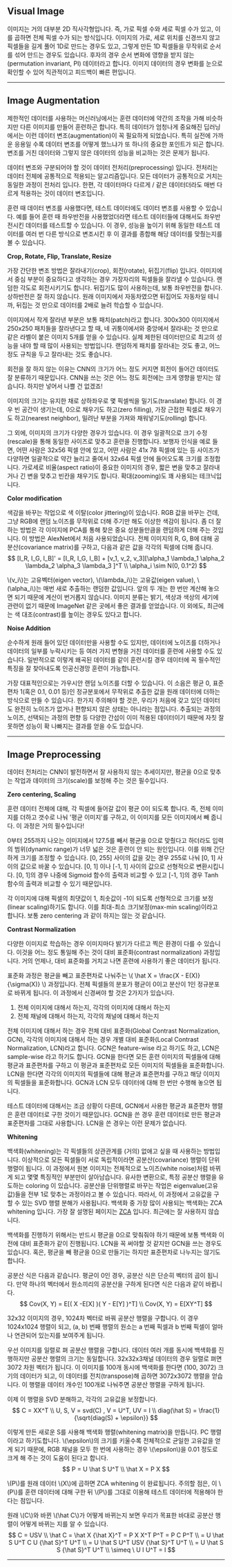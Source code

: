 ## Visual Image

이미지는 거의 대부분 2D 직사각형입니다. 즉, 가로 픽셀 수와 세로 픽셀 수가 있고, 이를 곱하면 전체 픽셀 수가 되는 방식입니다. 이미지의 가로, 세로 위치를 신경쓰지 않고 픽셀들을 길게 풀어 1D로 만드는 경우도 있고, 그렇게 만든 1D 픽셀들을 무작위로 순서를 섞어 만드는 경우도 있습니다. 후자의 경우 순서 변화에 영향을 받지 않는(permutation invariant, PI) 데이터라고 합니다. 이미지 데이터의 경우 변화를 눈으로 확인할 수 있어 직관적이고 피드백이 빠른 편입니다.

---

## Image Augmentation

제한적인 데이터를 사용하는 머신러닝에서는 훈련 데이터에 약간의 조작을 가해 비슷하지만 다른 이미지를 만들어 훈련하곤 합니다. 특히 데이터가 엄청나게 중요해진 딥러닝에서는 이런 데이터 변조(augmentation)이 꼭 필요하게 되었습니다. 특히 실전에 가까운 응용일 수록 데이터 변조를 어떻게 했느냐가 또 하나의 중요한 포인트가 되곤 합니다. 변조를 거친 데이터와 그렇지 않은 데이터의 성능을 비교하는 것은 문제가 됩니다.

데이터 변조와 구분되어야 할 것이 데이터 전처리(preprocessing) 입니다. 전처리는 데이터 전체에 공통적으로 적용되는 알고리즘입니다. 모든 데이터가 공통적으로 거치는 동일한 과정이 전처리 입니다. 한편, 각 데이터마다 다르게 / 같은 데이터더라도 매번 다르게 적용하는 것이 데이터 변조입니다.

훈련 때 데이터 변조를 사용했다면, 테스트 데이터에도 데이터 변조를 사용할 수 있습니다. 예를 들어 훈련 때 좌우반전을 사용했었더라면 테스트 데이터들에 대해서도 좌우반전시킨 데이터를 테스트할 수 있습니다. 이 경우, 성능을 높이기 위해 동일한 테스트 데이터를 여러 번 다른 방식으로 변조시킨 후 이 결과를 종합해 해당 데이터를 맞췄는지를 볼 수 있습니다.

**Crop, Rotate, Flip, Translate, Resize**

가장 간단한 변조 방법은 잘라내기(crop), 회전(rotate), 뒤집기(flip) 입니다. 이미지에서 중심 부분이 중요하다고 생각하는 경우 가장자리의 픽셀들을 잘라낼 수 있습니다. 랜덤한 각도로 회전시키기도 합니다. 뒤집기도 많이 사용하는데, 보통 좌우반전을 합니다. 상하반전은 잘 하지 않습니다. 원래 이미지에서 자동차였으면 뒤집어도 자동차일 테니까, 뒤집는 것 만으로 데이터를 2배로 늘려 학습할 수 있습니다.

이미지에서 작게 잘라낸 부분은 보통 패치(patch)라고 합니다. 300x300 이미지에서 250x250 패치들을 잘라낸다고 할 때, 네 귀퉁이에서와 중앙에서 잘라내는 것 만으로 같은 라벨이 붙은 이미지 5개를 얻을 수 있습니다. 실제 제한된 데이터만으로 최고의 성능을 내야 할 때 많이 사용되는 방법입니다. 랜덤하게 패치를 잘라내는 것도 좋고, 어느 정도 규칙을 두고 잘라내는 것도 좋습니다.

회전을 잘 하지 않는 이유는 CNN의 크기가 어느 정도 커지면 회전이 들어간 데이터도 잘 분류하기 때문입니다. CNN을 쓰는 것은 어느 정도 회전에는 크게 영향을 받지는 않습니다. 하지만 넣어서 나쁠 건 없겠죠!

이미지의 크기는 유지한 채로 상하좌우로 몇 픽셀씩을 밀기도(translate) 합니다. 이 경우 빈 공간이 생기는데, 0으로 채우기도 하고(zero filling), 가장 근접한 픽셀로 채우기도 하고(nearest neighbor), 밀려난 부분을 가져와 채워넣기도(rolling) 합니다.

그 외에, 이미지의 크기가 다양한 경우가 있습니다. 이 경우 일괄적으로 크기 수정(rescale)을 통해 동일한 사이즈로 맞추고 훈련을 진행합니다. 보행자 인식을 예로 들면, 어떤 사람은 32x56 픽셀 안에 있고, 어떤 사람은 41x 78 픽셀에 있는 등 사이즈가 다양하면 일괄적으로 약간 늘리고 줄여서 32x64 픽셀 안에 들어오도록 크기를 조정합니다. 가로세로 비율(aspect ratio)이 중요한 이미지의 경우, 짧은 변을 맞추고 잘라내거나 긴 변을 맞추고 빈칸을 채우기도 합니다. 확대(zooming)도 꽤 사용되는 테크닉입니다.

**Color modification**

색감을 바꾸는 작업으로 색 이탈(color jittering)이 있습니다. RGB 값을 바꾸는 건데, 그냥 RGB에 랜덤 노이즈를 무작위로 더해 주기만 해도 이상한 색감이 됩니다. 좀 더 잘 하는 방법은 각 이미지에 PCA를 통해 찾은 중요 성분들만큼을 랜덤하게 더해 주는 것입니다. 이 방법은 AlexNet에서 처음 사용되었습니다. 전체 이미지의 R, G, B에 대해 공분산(covariance matrix)를 구하고, 다음과 같은 값을 각각의 픽셀에 더해 줍니다.
$$
[I_R, I_G, I_B]' = [I_R, I_G, I_B] + [v_1, v_2, v_3][\alpha_1 \lambda_1 \alpha_2 \lambda_2  \alpha_3 \lambda_3 ]^T \\
\alpha_i \sim N(0, 0.1^2)
$$

\\(v_i\\)는 고유벡터(eigen vector), \\(\lambda_i\\)는 고유값(eigen value), \\(\alpha_i\\)는 매번 새로 추출하는 랜덤한 값입니다. 앞의 두 개는 한 번만 계산해 놓으면 되기 때문에 계산이 번거롭지 않습니다. 이미지 분류는 밝기, 색상과 색상의 세기에 관련이 없기 때문에 ImageNet 같은 곳에서 좋은 결과를 얻었습니다. 이 외에도, 최근에는 색 대조(contrast)를 높이는 경우도 있다고 합니다.

**Noise Addition**

순수하게 원래 들어 있던 데이터만을 사용할 수도 있지만, 데이터에 노이즈를 더하거나 데이터의 일부를 누락시키는 등 여러 가지 변형을 거친 데이터를 훈련에 사용할 수도 있습니다. 일반적으로 이렇게 왜곡된 데이터를 같이 훈련시킬 경우 데이터에 꼭 필수적인 특징을 잘 찾아내도록 인공신경망 훈련이 가능합니다.

가장 대표적인으로는 가우시안 랜덤 노이즈를 더할 수 있습니다. 이 소음은 평균 0, 표준편차 1(혹은 0.1, 0.01 등)인 정규분포에서 무작위로 추출한 값을 원래 데이터에 더하는 방식으로 만들 수 있습니다. 한가지 주의해야 할 것은, 우리가 처음에 갖고 있던 데이터도 완전히 노이즈가 없거나 편향되지 않은 상태는 아니라는 점입니다. 추출되는 과정의 노이즈, 선택되는 과정의 편향 등 다양한 간섭이 이미 적용된 데이터이기 때문에 자칫 잘못하면 성능이 확 나빠지는 결과를 얻을 수도 있습니다.

---

## Image Preprocessing

데이터 전처리는 CNN이 발전하면서 잘 사용하지 않는 추세이지만, 평균을 0으로 맞추는 작업과 데이터의 크기(scale)를 보정해 주는 것은 필수입니다.

**Zero centering, Scaling**

훈련 데이터 전체에 대해, 각 픽셀에 들어갈 값이 평균 0이 되도록 합니다. 즉, 전체 이미지를 더하고 갯수로 나눠 '평균 이미지'를 구하고, 이 이미지를 모든 이미지에서 빼 줍니다. 이 과정은 거의 필수입니다!

0부터 255까지 나오는 이미지에서 127.5를 빼서 평균을 0으로 맞췄다고 하더라도 입력의 범위(dynamic range)가 너무 넓은 것은 훈련이 안 되는 원인입니다. 이를 위해 간단하게 크기를 조정할 수 있습니다. [0, 255] 사이의 값을 갖는 경우 255로 나눠 [0, 1] 사이의 값으로 바꿀 수 있습니다. [0, 1] 이나 [-1, 1] 사이의 값으로 선형적으로 변환시킵니다. [0, 1]의 경우 나중에 Sigmoid 함수의 출력과 비교할 수 있고 [-1, 1]의 경우 Tanh 함수의 출력과 비교할 수 있기 때문입니다.

각 이미지에 대해 픽셀의 최댓값이 1, 최솟값이 -1이 되도록 선형적으로 크기를 보정(linear scaling)하기도 합니다. 이를 최대-최소 크기보정(max-min scaling)이라고 합니다. 보통 zero centering 과 같이 하지는 않는 것 같습니다.

**Contrast Normalization**

다양한 이미지로 학습하는 경우 이미지마다 밝기가 다르고 찍은 환경이 다를 수 있습니다. 이것을 어느 정도 통일해 주는 것이 대비 표준화(contrast normalization) 과정입니다. 거의 언제나, 대비 표준화를 거치고 나면 훈련에 사용하기 좋은 데이터가 됩니다.

표준화 과정은 평균을 빼고 표준편차로 나눠주는 \\( \hat X = \frac{X - E(X)}{\sigma(X)} \\) 과정입니다. 전체 픽셀들의 분포가 평균이 0이고 분산이 1인 정규분포로 바뀌게 됩니다. 이 과정에서 신경써야 할 것은 2가지가 있습니다.

1. 전체 이미지에 대해서 하는지, 각각의 이미지에 대해서 하는지
2. 전체 채널에 대해서 하는지, 각각의 채널에 대해서 하는지

전체 이미지에 대해서 하는 경우 전체 대비 표준화(Global Contrast Normalization, GCN), 각각의 이미지에 대해서 하는 경우 개별 대비 표준화(Local Contrast Normalization, LCN)라고 합니다.  GCN은 feature-wise 라고 하기도 하고, LCN은 sample-wise 라고 하기도 합니다. GCN을 한다면 모든 훈련 이미지의 픽셀들에 대해 평균과 표준편차를 구하고 이 평균과 표준편차로 모든 이미지의 픽셀들을 표준화합니다. LCN을 한다면 각각의 이미지의 픽셀들에 대해 평균과 표준편차를 구하고 해당 이미지의 픽셀들을 표준화합니다. GCN과 LCN 모두 데이터에 대해 한 번만 수행해 놓으면 됩니다.

테스트 데이터에 대해서는 조금 상황이 다른데, GCN에서 사용한 평균과 표준편차 행렬은 훈련 데이터로 구한 것이기 때문입니다. GCN을 쓴 경우 훈련 데이터로 만든 평균과 표준편차를 그대로 사용합니다. LCN을 쓴 경우는 이런 문제가 없습니다.

**Whitening**

백색화(whitening)는 각 픽셀들의 상관관계를 (거의) 없애고 싶을 때 사용하는 방법입니다. 이상적으로 모든 픽셀들이 서로 독립적이라면 공분산(covariance) 행렬이 단위행렬이 됩니다. 이 과정에서 원본 이미지는 전체적으로 노이즈(white noise)처럼 바뀌게 되고 몇몇 특징적인 부분만이 살아남습니다. 유사한 변환으로, 특정 공분산 행렬을 유도하는 coloring 이 있습니다. 공분산을 단위행렬로 바꾸는 작업은 eigenvalue(고유값)들을 전부 1로 맞추는 과정이라고 볼 수 있습니다. 따라서, 이 과정에서 고유값을 구할 수 있는 SVD 행렬 분해가 사용됩니다. 백색화 중 가장 많이 사용되는 백색화는 ZCA whitening 입니다. 가장 잘 설명된 페이지는 [ZCA](http://ufldl.stanford.edu/wiki/index.php/Whitening) 입니다. 최근에는 잘 사용하지 않습니다. 

백색화를 진행하기 위해서는 반드시 평균을 0으로 맞춰줘야 하기 때문에 보통 백색화 이전에 대비 표준화가 같이 진행됩니다. LCN을 꼭 써야할 것 같지만 GCN을 쓰는 경우도 있습니다. 혹은, 평균을 빼 평균을 0으로 만들기는 하지만 표준편차로 나누지는 않기도 합니다.

공분산 식은 다음과 같습니다. 평균이 0인 경우, 공분산 식은 단순히 벡터의 곱이 됩니다. 만약 하나의 벡터에서 원소끼리의 공분산을 구하게 된다면 식은 다음과 같이 바뀝니다.
$$
Cov(X, Y) = E[( X -E[X] )( Y - E[Y] )^T] \\
Cov(X, Y)  = E[XY^T]
$$

32x32 이미지의 경우, 1024차 벡터로 바꿔 공분산 행렬을 구합니다. 이 경우 1024x1024 행렬이 되고, (a, b) 번째 행렬의 원소는 a 번째 픽셀과 b 번째 픽셀이 얼마나 연관되어 있는지를 보여주게 됩니다.

우선 이미지를 일렬로 펴 공분산 행렬을 구합니다. 데이터 여러 개를 동시에 백색화를 진행하지만 공분산 행렬의 크기는 동일합니다. 32x32x3채널 데이터의 경우 일렬로 펴면 3072 차원 벡터가 됩니다. 이 이미지를 100개 동시에 백색화를 한다면 (100, 3072) 크기의 데이터가 되고, 이 데이터를 전치(transpose)해 곱하면 3072x3072 행렬을 얻습니다. 이 행렬을 데이터 개수인 100개로 나눠주면 공분산 행렬을 구하게 됩니다.

이제 이 행렬을 SVD 분해하고, 각각의 고유값을 보정합니다.
$$
C = XX^T \\
U, S, V = svd(C) , V = U^T, UV = I \\
diag(\hat S) = \frac{1}{\sqrt{diag(S) + \epsilon}}
$$

이렇게 만든 새로운 S를 사용해 백색화 행렬(whitening matrix)을 만듭니다. PC 행렬이라고 하기도합니다. \\(\epsilon\\)의 크기를 키울수록 전체적으로 균일한 고유값을 얻게 되기 때문에, RGB 채널을 모두 한 번에 사용하는 경우 \\(\epsilon\\)을 0.01 정도로 크게 해 주는 것이 도움이 된다고 합니다.
$$
P = U \hat S U^T \\
\hat X = P X
$$

\\(P\\)를 원래 데이터 \\(X\\)에 곱하면 ZCA whitening 이 완료됩니다. 주의할 점은, 이 
\\(P\\)를 훈련 데이터에 대해 구한 뒤 \\(P\\)를 그대로 이용해 테스트 데이터에 적용해야 한다는 점입니다.

원래 \\(C\\)와 바뀐 \\(\hat C\\)가 어떻게 바뀌는지 보면 우리가 목표한 바대로 공분산 행렬이 어떻게 바뀌는 지를 알 수 있습니다.
$$
C = USV \\
\hat C = \hat X {\hat X}^T = P X X^T P^T = P C P^T \\
= U \hat S U^T C U {\hat S}^T U^T \\
= U \hat S U^T USV {\hat S}^T U^T \\
= U \hat S S {\hat S}^T U^T \\
\simeq \ U I U^T = I
$$

---
